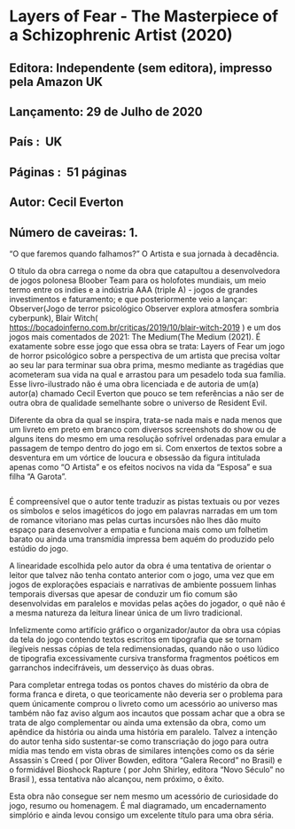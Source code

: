 # Layers of Fear - The Masterpiece of a Schizophrenic Artist (2020)

## Editora: Independente (sem editora), impresso pela Amazon UK

## Lançamento: 29 de Julho de 2020

## País‏ : ‎ UK

## Páginas‏ : ‎ 51 páginas

## Autor: Cecil Everton

## Número de caveiras: 1.

“O que faremos quando falhamos?”
O Artista e sua jornada à decadência.

O título da obra carrega o nome da obra que catapultou a desenvolvedora de jogos polonesa Bloober Team para os holofotes mundiais, um meio termo entre os indies e a indústria AAA (triple A) - jogos de grandes investimentos e faturamento; e que posteriormente veio a lançar: Observer(Jogo de terror psicológico Observer explora atmosfera sombria cyberpunk), Blair Witch( https://bocadoinferno.com.br/criticas/2019/10/blair-witch-2019 ) e um dos jogos mais comentados de 2021: The Medium(The Medium (2021). É exatamente sobre esse jogo que essa obra se trata: Layers of Fear um jogo de horror psicológico sobre a perspectiva de um artista que precisa voltar ao seu lar para terminar sua obra prima, mesmo mediante as tragédias que acometeram sua vida na qual e arrastou para um pesadelo toda sua família. Esse livro-ilustrado não é uma obra licenciada e de autoria de um(a) autor(a) chamado Cecil Everton que pouco se tem referências a não ser de outra obra de qualidade semelhante sobre o universo de Resident Evil.

Diferente da obra da qual se inspira, trata-se nada mais e nada menos que um livreto em preto em branco com diversos screenshots do show ou de alguns itens do mesmo em uma resolução sofrível ordenadas para emular a passagem de tempo dentro do jogo em si. Com enxertos de textos sobre a desventura em um vórtice de loucura e obsessão da figura intitulada apenas como  “O Artista” e os efeitos nocivos na vida da “Esposa” e sua filha “A Garota”.

```` “...What drives the artist into insanity and becoming alcoholic? Let’s explore the past of the artist.” 

```` 



É compreensível que o autor tente traduzir as pistas textuais ou por vezes os símbolos e selos imagéticos do jogo em palavras narradas em um tom de romance vitoriano mas pelas curtas incursões não lhes dão muito espaço para desenvolver a empatia e funciona mais como um folhetim barato ou ainda uma transmídia impressa bem aquém do produzido pelo estúdio do jogo. 

A linearidade escolhida pelo autor da obra é uma tentativa de orientar o leitor que talvez não tenha contato anterior com o jogo, uma vez que em jogos de explorações espaciais e narrativas de ambiente possuem linhas temporais diversas que apesar de conduzir um fio comum são desenvolvidas em paralelos e movidas pelas ações do jogador, o quê não é a mesma natureza da leitura linear única de um livro tradicional. 

Infelizmente como artifício gráfico o organizador/autor da obra usa cópias da tela do jogo contendo textos escritos em tipografia que se tornam ilegíveis nessas cópias de tela redimensionadas, quando não o uso lúdico de tipografia excessivamente cursiva transforma fragmentos poéticos em garranchos indecifráveis, um desserviço às duas obras. 

Para completar entrega todas os pontos chaves do mistério da obra de forma franca e direta, o que teoricamente não deveria ser o problema para quem únicamente comprou o livreto como um acessório ao universo mas também não faz aviso algum aos incautos que possam achar que a obra se trata de algo complementar ou ainda uma extensão da obra, como um apêndice da história ou ainda uma história em paralelo. Talvez a intenção do autor tenha sido sustentar-se como transcriação do jogo para outra mídia mas tendo em vista obras de similares intenções como os da série Assassin`s Creed ( por Oliver Bowden, editora “Galera Record” no Brasil) e o formidável Bioshock Rapture ( por John Shirley, editora “Novo Século” no Brasil ), essa tentativa não alcançou, nem próximo, o êxito.

Esta obra não consegue ser nem mesmo um acessório de curiosidade do jogo, resumo ou homenagem. É mal diagramado, um encadernamento simplório e ainda levou consigo um excelente título para uma obra séria. 
